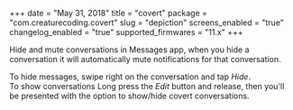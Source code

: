 +++
date = "May 31, 2018"
title = "covert"
package = "com.creaturecoding.covert"
slug = "depiction"
screens_enabled = "true"
changelog_enabled = "true"
supported_firmwares = "11.x"
+++

Hide and mute conversations in Messages app, when you hide a conversation it will automatically mute notifications for that conversation.  

To hide messages,  swipe right on the conversation and tap _Hide_.  
To show conversations Long press the _Edit_ button and release, then you'll be presented with the option to show/hide covert conversations.